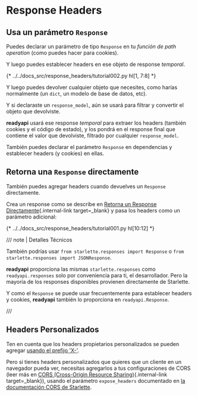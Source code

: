 # Response Headers

## Usa un parámetro `Response`

Puedes declarar un parámetro de tipo `Response` en tu *función de path operation* (como puedes hacer para cookies).

Y luego puedes establecer headers en ese objeto de response *temporal*.

{* ../../docs_src/response_headers/tutorial002.py hl[1, 7:8] *}

Y luego puedes devolver cualquier objeto que necesites, como harías normalmente (un `dict`, un modelo de base de datos, etc).

Y si declaraste un `response_model`, aún se usará para filtrar y convertir el objeto que devolviste.

**readyapi** usará ese response *temporal* para extraer los headers (también cookies y el código de estado), y los pondrá en el response final que contiene el valor que devolviste, filtrado por cualquier `response_model`.

También puedes declarar el parámetro `Response` en dependencias y establecer headers (y cookies) en ellas.

## Retorna una `Response` directamente

También puedes agregar headers cuando devuelves un `Response` directamente.

Crea un response como se describe en [Retorna un Response Directamente](response-directly.md){.internal-link target=_blank} y pasa los headers como un parámetro adicional:

{* ../../docs_src/response_headers/tutorial001.py hl[10:12] *}

/// note | Detalles Técnicos

También podrías usar `from starlette.responses import Response` o `from starlette.responses import JSONResponse`.

**readyapi** proporciona las mismas `starlette.responses` como `readyapi.responses` solo por conveniencia para ti, el desarrollador. Pero la mayoría de los responses disponibles provienen directamente de Starlette.

Y como el `Response` se puede usar frecuentemente para establecer headers y cookies, **readyapi** también lo proporciona en `readyapi.Response`.

///

## Headers Personalizados

Ten en cuenta que los headers propietarios personalizados se pueden agregar <a href="https://developer.mozilla.org/en-US/docs/Web/HTTP/Headers" class="external-link" target="_blank">usando el prefijo 'X-'</a>.

Pero si tienes headers personalizados que quieres que un cliente en un navegador pueda ver, necesitas agregarlos a tus configuraciones de CORS (leer más en [CORS (Cross-Origin Resource Sharing)](../tutorial/cors.md){.internal-link target=_blank}), usando el parámetro `expose_headers` documentado en <a href="https://www.starlette.io/middleware/#corsmiddleware" class="external-link" target="_blank">la documentación CORS de Starlette</a>.
